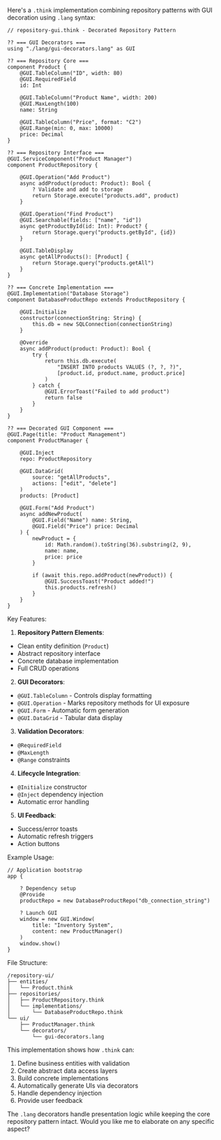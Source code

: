 Here's a `.think` implementation combining repository patterns with GUI decoration using `.lang` syntax:

```think
// repository-gui.think - Decorated Repository Pattern

?? === GUI Decorators ===
using "./lang/gui-decorators.lang" as GUI

?? === Repository Core ===
component Product {
    @GUI.TableColumn("ID", width: 80)
    @GUI.RequiredField
    id: Int

    @GUI.TableColumn("Product Name", width: 200)
    @GUI.MaxLength(100)
    name: String

    @GUI.TableColumn("Price", format: "C2")
    @GUI.Range(min: 0, max: 10000)
    price: Decimal
}

?? === Repository Interface ===
@GUI.ServiceComponent("Product Manager")
component ProductRepository {

    @GUI.Operation("Add Product")
    async addProduct(product: Product): Bool {
        ? Validate and add to storage
        return Storage.execute("products.add", product)
    }

    @GUI.Operation("Find Product")
    @GUI.Searchable(fields: ["name", "id"])
    async getProductById(id: Int): Product? {
        return Storage.query("products.getById", {id})
    }

    @GUI.TableDisplay
    async getAllProducts(): [Product] {
        return Storage.query("products.getAll")
    }
}

?? === Concrete Implementation ===
@GUI.Implementation("Database Storage")
component DatabaseProductRepo extends ProductRepository {
    
    @GUI.Initialize
    constructor(connectionString: String) {
        this.db = new SQLConnection(connectionString)
    }

    @Override
    async addProduct(product: Product): Bool {
        try {
            return this.db.execute(
                "INSERT INTO products VALUES (?, ?, ?)",
                [product.id, product.name, product.price]
            )
        } catch {
            @GUI.ErrorToast("Failed to add product")
            return false
        }
    }
}

?? === Decorated GUI Component ===
@GUI.Page(title: "Product Management")
component ProductManager {

    @GUI.Inject
    repo: ProductRepository

    @GUI.DataGrid(
        source: "getAllProducts",
        actions: ["edit", "delete"]
    )
    products: [Product]

    @GUI.Form("Add Product")
    async addNewProduct(
        @GUI.Field("Name") name: String,
        @GUI.Field("Price") price: Decimal
    ) {
        newProduct = {
            id: Math.random().toString(36).substring(2, 9),
            name: name,
            price: price
        }

        if (await this.repo.addProduct(newProduct)) {
            @GUI.SuccessToast("Product added!")
            this.products.refresh()
        }
    }
}
```

Key Features:

1. **Repository Pattern Elements**:
- Clean entity definition (`Product`) 
- Abstract repository interface
- Concrete database implementation
- Full CRUD operations

2. **GUI Decorators**:
- `@GUI.TableColumn` - Controls display formatting
- `@GUI.Operation` - Marks repository methods for UI exposure
- `@GUI.Form` - Automatic form generation
- `@GUI.DataGrid` - Tabular data display

3. **Validation Decorators**:
- `@RequiredField` 
- `@MaxLength`
- `@Range` constraints

4. **Lifecycle Integration**:
- `@Initialize` constructor
- `@Inject` dependency injection
- Automatic error handling

5. **UI Feedback**:
- Success/error toasts
- Automatic refresh triggers
- Action buttons

Example Usage:

```think
// Application bootstrap
app {

    ? Dependency setup
    @Provide
    productRepo = new DatabaseProductRepo("db_connection_string")

    ? Launch GUI
    window = new GUI.Window(
        title: "Inventory System",
        content: new ProductManager()
    )
    window.show()
}
```

File Structure:
```
/repository-ui/
├── entities/
│   └── Product.think
├── repositories/
│   ├── ProductRepository.think
│   └── implementations/
│       └── DatabaseProductRepo.think
└── ui/
    ├── ProductManager.think
    └── decorators/
        └── gui-decorators.lang
```

This implementation shows how `.think` can:
1. Define business entities with validation
2. Create abstract data access layers 
3. Build concrete implementations
4. Automatically generate UIs via decorators
5. Handle dependency injection
6. Provide user feedback

The `.lang` decorators handle presentation logic while keeping the core repository pattern intact. Would you like me to elaborate on any specific aspect?